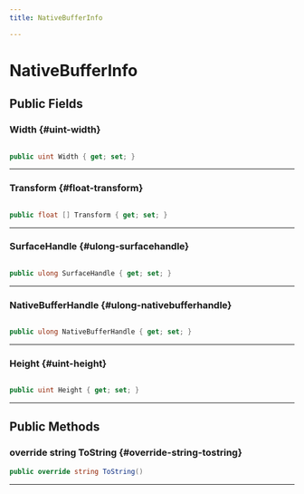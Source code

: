```yaml
---
title: NativeBufferInfo

---
```


# NativeBufferInfo










## Public Fields

### Width {#uint-width}

```csharp

public uint Width { get; set; }

```






-----------

### Transform {#float-transform}

```csharp

public float [] Transform { get; set; }

```






-----------

### SurfaceHandle {#ulong-surfacehandle}

```csharp

public ulong SurfaceHandle { get; set; }

```






-----------

### NativeBufferHandle {#ulong-nativebufferhandle}

```csharp

public ulong NativeBufferHandle { get; set; }

```






-----------

### Height {#uint-height}

```csharp

public uint Height { get; set; }

```






-----------

## Public Methods

### override string ToString {#override-string-tostring}

```csharp
public override string ToString()
```






-----------

